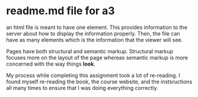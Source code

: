 # readme.md file for a3

an html file is meant to have one <head> element. This provides information to the server about how to display the information properly. Then, the file can have as many <body> elements which is the information that the viewer will see.

Pages have both structural and semantic markup. Structural markup focuses more on the layout of the page whereas semantic markup is more concerned with the way things **look**.

My process while completing this assignment took a lot of re-reading. I found myself re-reading the book, the course website, and the instsructions all many times to ensure that I was doing everything correctly.
